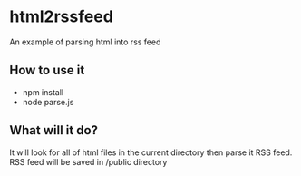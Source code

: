 # html2rssfeed
An example of parsing html into rss feed

## How to use it
- npm install
- node parse.js

## What will it do?
It will look for all of html files in the current directory then parse it RSS feed.  RSS feed will be saved in /public directory
